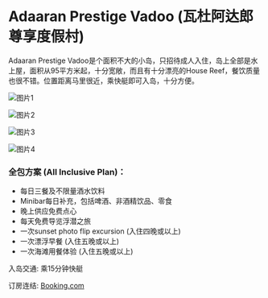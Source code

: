 # Adaaran Prestige Vadoo (瓦杜阿达郎尊享度假村)

Adaaran Prestige Vadoo是个面积不大的小岛，只招待成人入住，岛上全部是水上屋，面积从95平方米起，十分宽敞，而且有十分漂亮的House Reef，餐饮质量也很不错。位置距离马里很近，乘快艇即可入岛，十分方便。

![图片1](https://www.daydaytravel.hk/wp-content/uploads/2023/10/adaaran-prestige-vadoo-all-inclusive.jpg)

![图片2](https://www.daydaytravel.hk/wp-content/uploads/2023/10/adaaran-prestige-vadoo-water-villa.jpg)

![图片3](https://www.daydaytravel.hk/wp-content/uploads/2023/10/adaaran-prestige-vadoo-bedroom.jpg)

![图片4](https://www.daydaytravel.hk/wp-content/uploads/2023/10/adaaran-prestige-vadoo-sunset.jpg)

### 全包方案 (All Inclusive Plan)：

- 每日三餐及不限量酒水饮料
- Minibar每日补充，包括啤酒、非酒精饮品、零食
- 晚上供应免费点心
- 每天免费导览浮潜之旅
- 一次sunset photo flip excursion (入住四晚或以上)
- 一次漂浮早餐 (入住五晚或以上)
- 一次海滩用餐体验 (入住五晚或以上)

入岛交通: 乘15分钟快艇

订房连结: [Booking.com](https://www.daydaytravel.hk/out/booking-com-adaaran-prestige-vadoo)
